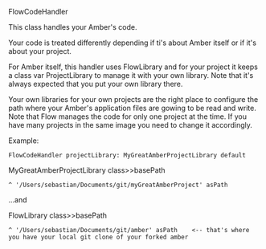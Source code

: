 FlowCodeHandler 
		
This class handles your Amber's code.

Your code is treated differently depending if ti's about Amber itself or if it's about your project.

For Amber itself, this handler uses FlowLibrary and for your project it keeps a class var ProjectLibrary to manage it with your own library.
Note that it's always expected that you put your own library there.

Your own libraries for your own projects are the right place to configure the path where your Amber's application files are gowing to be read and write. Note that Flow manages the code for only one project at the time. If you have many projects in the same image you need to change it accordingly.

Example:

	FlowCodeHandler projectLibrary: MyGreatAmberProjectLibrary default


MyGreatAmberProjectLibrary class>>basePath
	
	^ '/Users/sebastian/Documents/git/myGreatAmberProject' asPath  
	
...and

FlowLibrary class>>basePath
	
	^ '/Users/sebastian/Documents/git/amber' asPath    <-- that's where you have your local git clone of your forked amber
